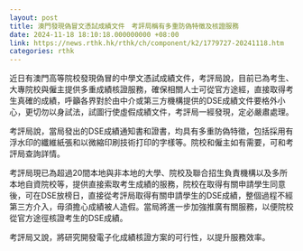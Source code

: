 ```yaml
---
layout: post
title: 澳門發現偽冒文憑試成績文件　考評局稱有多重防偽特徵及核證服務
date: 2024-11-18 18:10:18.000000000 +08:00
link: https://news.rthk.hk/rthk/ch/component/k2/1779727-20241118.htm
categories: rthk
---
```


近日有澳門高等院校發現偽冒的中學文憑試成績文件，考評局說，目前已為考生、大專院校與僱主提供多重成績核證服務，確保相關人士可從官方途經，直接取得考生真確的成績，呼籲各界對於由中介或第三方機構提供的DSE成績文件要格外小心，更切勿以身試法，試圖行使虛假成績文件，考評局一經發現，定必嚴肅處理。

考評局說，當局發出的DSE成績通知書和證書，均具有多重防偽特徵，包括採用有浮水印的纖維紙張和以微縮印刷技術打印的字樣等。院校和僱主如有需要，可和考評局查詢詳情。

考評局現已為超過20間本地與非本地的大學、院校及聯合招生負責機構以及多所本地自資院校等，提供直接索取考生成績的服務，院校在取得有關申請學生同意後，可在DSE放榜日，直接從考評局取得有關申請學生的DSE成績，整個過程不經第三方介入，毋須擔心成績被人造假。當局將進一步加強推廣有關服務，以便院校從官方途徑核證考生的DSE成績。

考評局又說，將研究開發電子化成績核證方案的可行性，以提升服務效率。
